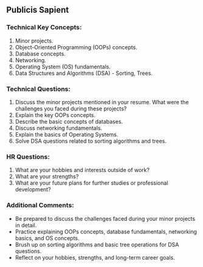 ## **Publicis Sapient**

### **Technical Key Concepts:**

1. Minor projects.
2. Object-Oriented Programming (OOPs) concepts.
3. Database concepts.
4. Networking.
5. Operating System (OS) fundamentals.
6. Data Structures and Algorithms (DSA) - Sorting, Trees.

### **Technical Questions:**

1. Discuss the minor projects mentioned in your resume. What were the challenges you faced during these projects?
2. Explain the key OOPs concepts.
3. Describe the basic concepts of databases.
4. Discuss networking fundamentals.
5. Explain the basics of Operating Systems.
6. Solve DSA questions related to sorting algorithms and trees.

### **HR Questions:**

1. What are your hobbies and interests outside of work?
2. What are your strengths?
3. What are your future plans for further studies or professional development?

### **Additional Comments:**

- Be prepared to discuss the challenges faced during your minor projects in detail.
- Practice explaining OOPs concepts, database fundamentals, networking basics, and OS concepts.
- Brush up on sorting algorithms and basic tree operations for DSA questions.
- Reflect on your hobbies, strengths, and long-term career goals.
